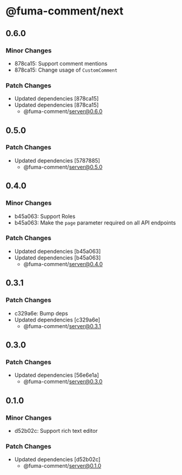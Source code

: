 # @fuma-comment/next

## 0.6.0

### Minor Changes

- 878ca15: Support comment mentions
- 878ca15: Change usage of `CustomComment`

### Patch Changes

- Updated dependencies [878ca15]
- Updated dependencies [878ca15]
  - @fuma-comment/server@0.6.0

## 0.5.0

### Patch Changes

- Updated dependencies [5787885]
  - @fuma-comment/server@0.5.0

## 0.4.0

### Minor Changes

- b45a063: Support Roles
- b45a063: Make the `page` parameter required on all API endpoints

### Patch Changes

- Updated dependencies [b45a063]
- Updated dependencies [b45a063]
  - @fuma-comment/server@0.4.0

## 0.3.1

### Patch Changes

- c329a6e: Bump deps
- Updated dependencies [c329a6e]
  - @fuma-comment/server@0.3.1

## 0.3.0

### Patch Changes

- Updated dependencies [56e6e1a]
  - @fuma-comment/server@0.3.0

## 0.1.0

### Minor Changes

- d52b02c: Support rich text editor

### Patch Changes

- Updated dependencies [d52b02c]
  - @fuma-comment/server@0.1.0
